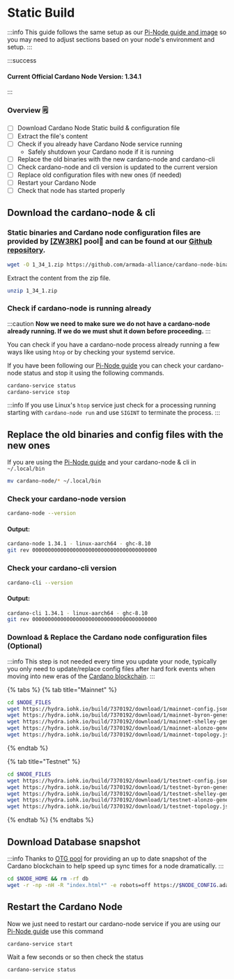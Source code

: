 # Static Build

:::info
This guide follows the same setup as our [Pi-Node guide and image](../pi-pool-tutorial/) so you may need to adjust sections based on your node's environment and setup.
:::

:::success
#### Current Official Cardano Node Version: 1.34.1
:::

### Overview 🗒

* [ ] Download Cardano Node Static build & configuration file
* [ ] Extract the file's content
* [ ] Check if you already have Cardano Node service running
  * Safely shutdown your Cardano node if it is running
* [ ] Replace the old binaries with the new cardano-node and cardano-cli
* [ ] Check cardano-node and cli version is updated to the current version
* [ ] Replace old configuration files with new ones (if needed)
* [ ] Restart your Cardano Node
* [ ] Check that node has started properly

## Download the cardano-node & cli

### Static binaries and Cardano node configuration files are provided by [\[ZW3RK\]](https://armada-alliance.com/identities/zw3rk) pool🙏 and can be found at our [Github repository](https://github.com/armada-alliance/cardano-node-binaries/tree/main/static-binaries).

```bash title=">_ Terminal"
wget -O 1_34_1.zip https://github.com/armada-alliance/cardano-node-binaries/blob/main/static-binaries/1_34_1.zip?raw=true
```

Extract the content from the zip file.

```bash title=">_ Terminal"
unzip 1_34_1.zip
```

### Check if cardano-node is running already

:::caution
**Now we need to make sure we do not have a cardano-node already running. If we do we must shut it down before proceeding.**
:::

You can check if you have a cardano-node process already running a few ways like using `htop` or by checking your systemd service.

If you have been following our [Pi-Node guide](../pi-pool-tutorial/) you can check your cardano-node status and stop it using the following commands.

```bash title=">_ Terminal"
cardano-service status
cardano-service stop
```

:::info
If you use Linux's `htop` service just check for a processing running starting with `cardano-node run` and use `SIGINT` to terminate the process.
:::

## Replace the old binaries and config files with the new ones

If you are using the [Pi-Node guide](../pi-pool-tutorial/) and your cardano-node & cli in `~/.local/bin`

```bash title=">_ Terminal"
mv cardano-node/* ~/.local/bin
```

### Check your cardano-node version

```bash title=">_ Terminal"
cardano-node --version
```

#### Output:

```bash title=">_ Terminal"
cardano-node 1.34.1 - linux-aarch64 - ghc-8.10
git rev 0000000000000000000000000000000000000000
```

### Check your cardano-cli version

```bash title=">_ Terminal"
cardano-cli --version
```

#### Output:

```bash title=">_ Terminal"
cardano-cli 1.34.1 - linux-aarch64 - ghc-8.10
git rev 0000000000000000000000000000000000000000
```

### Download & Replace the Cardano node configuration files (Optional)

:::info
This step is not needed every time you update your node, typically you only need to update/replace config files after hard fork events when moving into new eras of the [Cardano blockchain](https://roadmap.cardano.org/en/).
:::

{% tabs %}
{% tab title="Mainnet" %}
```bash title=">_ Terminal"
cd $NODE_FILES
wget https://hydra.iohk.io/build/7370192/download/1/mainnet-config.json
wget https://hydra.iohk.io/build/7370192/download/1/mainnet-byron-genesis.json
wget https://hydra.iohk.io/build/7370192/download/1/mainnet-shelley-genesis.json
wget https://hydra.iohk.io/build/7370192/download/1/mainnet-alonzo-genesis.json
wget https://hydra.iohk.io/build/7370192/download/1/mainnet-topology.json
```
{% endtab %}

{% tab title="Testnet" %}
```bash title=">_ Terminal"
cd $NODE_FILES
wget https://hydra.iohk.io/build/7370192/download/1/testnet-config.json
wget https://hydra.iohk.io/build/7370192/download/1/testnet-byron-genesis.json
wget https://hydra.iohk.io/build/7370192/download/1/testnet-shelley-genesis.json
wget https://hydra.iohk.io/build/7370192/download/1/testnet-alonzo-genesis.json
wget https://hydra.iohk.io/build/7370192/download/1/testnet-topology.json
```
{% endtab %}
{% endtabs %}

## Download Database snapshot

:::info
Thanks to [OTG pool](https://armada-alliance.com/stake-pools/c825168836c5bf850dec38567eb4771c2e03eea28658ff291df768ae) for providing an up to date  snapshot of the Cardano blockchain to help speed up sync times for a node dramatically.
:::

```bash title=">_ Terminal"
cd $NODE_HOME && rm -rf db
wget -r -np -nH -R "index.html*" -e robots=off https://$NODE_CONFIG.adamantium.online/db/
```

## Restart the Cardano Node

Now we just need to restart our cardano-node service if you are using our [Pi-Node guide](../pi-pool-tutorial/) use this command

```bash title=">_ Terminal"
cardano-service start
```

Wait a few seconds or so then check the status

```bash title=">_ Terminal"
cardano-service status
```
